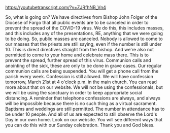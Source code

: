 https://youtubetranscript.com/?v=ZJRfhNB_Vn4

 So, what is going on? We have directives from Bishop John Folger of the Diocese of Fargo that all public events are to be canceled in order to prevent the spread of the COVID-19 virus. We do this, this includes masses, and this includes any of the presentations, RE, anything that we were going to be doing. So, public masses are canceled. Nobody is allowed to come to our masses that the priests are still saying, even if the number is still under 10. This is direct directives straight from the bishop. And we're also not permitted to come to your home and celebrate mass there. This is to prevent the spread, further spread of this virus. Communion calls and anointing of the sick, these are only to be done in grave cases. Our regular communion calls are being suspended. You will get a phone call from the parish every week. Confession is still allowed. We will have confession tomorrow, March 21st at 4 o'clock p.m. in the main church. You can read more about that on our website. We will not be using the confessionals, but we will be using the sanctuary in order to keep appropriate social distancing. A reminder that telephone confessions are always, and always will be impossible because there is no such thing as a virtual sacrament. Baptisms and weddings are still permitted. The number in attendance has to be under 10 people. And all of us are expected to still observe the Lord's Day in our own home. Look on our website. You will see different ways that you can do this with our Sunday celebration. Thank you and God bless.